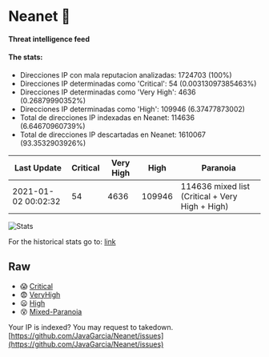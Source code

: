 # Neanet :hocho:
#### Threat intelligence feed
#### The stats:

- Direcciones IP con mala reputacion analizadas: 1724703 (100%)
- Direcciones IP determinadas como 'Critical':  54 (0.00313097385463%)
- Direcciones IP determinadas como 'Very High':  4636 (0.26879990352%)
- Direcciones IP determinadas como 'High':  109946 (6.37477873002)
- Total de direcciones IP indexadas en Neanet:  114636 (6.64670960739%)
- Total de direcciones IP descartadas en Neanet:  1610067 (93.3532903926%)

| Last Update | Critical | Very High | High | Paranoia |
| --- | --- | --- | --- | --- |
| 2021-01-02 00:02:32 | 54 | 4636 | 109946 | 114636 mixed list (Critical + Very High + High)|

![Stats](https://docs.google.com/spreadsheets/d/e/2PACX-1vSnaNMIXVabIpDJjufMlzH7poXnshF3mgd8Is1g9ytUEzVsP5my4Trn8f-xkoLLQ38xpL3HtmUexLo6/pubchart?oid=501124687&format=image)

For the historical stats go to: [link](/stats.csv)
## Raw
- :scream: [Critical](https://raw.githubusercontent.com/JavaGarcia/Neanet/master/blacklists/neanet_critical.txt)
- :fearful: [VeryHigh](https://raw.githubusercontent.com/JavaGarcia/Neanet/master/blacklists/neanet_veryHigh.txtt)
- :frowning: [High](https://raw.githubusercontent.com/JavaGarcia/Neanet/master/blacklists/neanet_high.txt)
- :dizzy_face: [Mixed-Paranoia](https://raw.githubusercontent.com/JavaGarcia/Neanet/master/blacklists/neanet_all.txt)


Your IP is indexed? You may request to takedown. [https://github.com/JavaGarcia/Neanet/issues](https://github.com/JavaGarcia/Neanet/issues)






































































































































































































































































































































































































































































































































































































































































































































































































































































































































































































































































































































































































































































































































































































































































































































































































































































































































































































































































































































































































































































































































































































































































































































































































































































































































































































































































































































































































































































































































































































































































































































































































































































































































